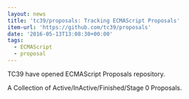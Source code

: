 ```yaml
---
layout: news
title: 'tc39/proposals: Tracking ECMAScript Proposals'
item-url: 'https://github.com/tc39/proposals'
date: '2016-05-13T13:08:30+00:00'
tags:
  - ECMAScript
  - proposal
---
```

TC39 have opened ECMAScript Proposals repository.

A Collection of Active/InActive/Finished/Stage 0 Proposals.
